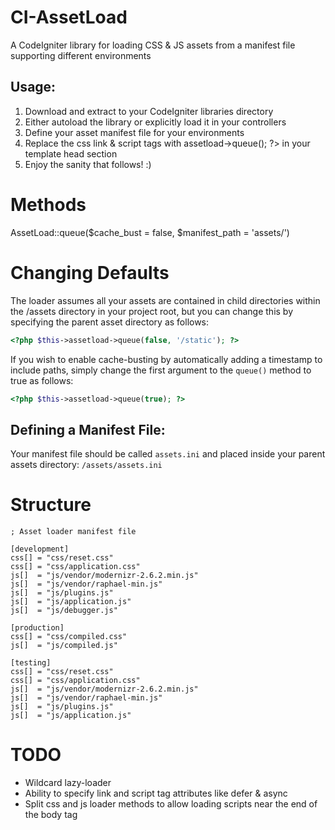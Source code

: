 CI-AssetLoad
============

A CodeIgniter library for loading CSS & JS assets from a manifest file supporting different environments

Usage:
-----

1. Download and extract to your CodeIgniter libraries directory
2. Either autoload the library or explicitly load it in your controllers
3. Define your asset manifest file for your environments
4. Replace the css link & script tags with <?php $this->assetload->queue(); ?> in your template head section
5. Enjoy the sanity that follows! :)

#  Methods

AssetLoad::queue($cache_bust = false, $manifest_path = 'assets/')

# Changing Defaults

The loader assumes all your assets are contained in child directories within the /assets directory in your project root, but you can change this 
by specifying the parent asset directory as follows:

```php
<?php $this->assetload->queue(false, '/static'); ?>
```

If you wish to enable cache-busting by automatically adding a timestamp to include paths, simply change the first argument to the `queue()` method to true 
as follows:

```php
<?php $this->assetload->queue(true); ?>
```

Defining a Manifest File:
-----

Your manifest file should be called `assets.ini` and placed inside your parent assets directory: `/assets/assets.ini`

# Structure

```
; Asset loader manifest file

[development]
css[] = "css/reset.css"
css[] = "css/application.css"
js[]  = "js/vendor/modernizr-2.6.2.min.js"
js[]  = "js/vendor/raphael-min.js"
js[]  = "js/plugins.js"
js[]  = "js/application.js"
js[]  = "js/debugger.js"

[production]
css[] = "css/compiled.css"
js[]  = "js/compiled.js"

[testing]
css[] = "css/reset.css"
css[] = "css/application.css"
js[]  = "js/vendor/modernizr-2.6.2.min.js"
js[]  = "js/vendor/raphael-min.js"
js[]  = "js/plugins.js"
js[]  = "js/application.js"
```

#  TODO

- Wildcard lazy-loader
- Ability to specify link and script tag attributes like defer & async
- Split css and js loader methods to allow loading scripts near the end of the body tag